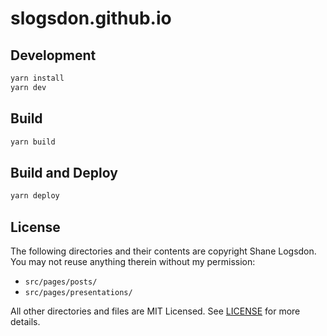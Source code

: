 # slogsdon.github.io

## Development

```bash
yarn install
yarn dev
```

## Build

```bash
yarn build
```

## Build and Deploy

```bash
yarn deploy
```

## License

The following directories and their contents are copyright Shane Logsdon. You may not reuse anything therein without my permission:

- `src/pages/posts/`
- `src/pages/presentations/`

All other directories and files are MIT Licensed. See [LICENSE](https://github.com/slogsdon/slogsdon.github.io/blob/master/LICENSE) for more details.
